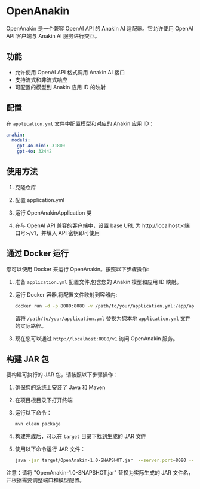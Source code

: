 # OpenAnakin

OpenAnakin 是一个兼容 OpenAI API 的 Anakin AI 适配器。它允许使用 OpenAI API 客户端与 Anakin AI 服务进行交互。

## 功能

- 允许使用 OpenAI API 格式调用 Anakin AI 接口
- 支持流式和非流式响应
- 可配置的模型到 Anakin 应用 ID 的映射

## 配置

在 `application.yml` 文件中配置模型和对应的 Anakin 应用 ID：

```yaml
anakin:
  models:
    gpt-4o-mini: 31800
    gpt-4o: 32442
```

## 使用方法

1. 克隆仓库

2. 配置 application.yml

3. 运行 OpenAnakinApplication 类

4. 在与 OpenAI API 兼容的客户端中，设置 base URL 为 http://localhost:<端口号>/v1，并填入 API 密钥即可使用

## 通过 Docker 运行

您可以使用 Docker 来运行 OpenAnakin。按照以下步骤操作:

1. 准备 `application.yml` 配置文件,包含您的 Anakin 模型和应用 ID 映射。

2. 运行 Docker 容器,将配置文件映射到容器内:

    ```sh
    docker run -d -p 8080:8080 -v /path/to/your/application.yml:/app/application.yml ghcr.io/slinet6056/openanakin:master
    ```

    请将 `/path/to/your/application.yml` 替换为您本地 `application.yml` 文件的实际路径。

3. 现在您可以通过 `http://localhost:8080/v1` 访问 OpenAnakin 服务。

## 构建 JAR 包

要构建可执行的 JAR 包，请按照以下步骤操作：

1. 确保您的系统上安装了 Java 和 Maven

2. 在项目根目录下打开终端

3. 运行以下命令：

    ```sh
    mvn clean package
    ```

4. 构建完成后，可以在 `target` 目录下找到生成的 JAR 文件

5. 使用以下命令运行 JAR 文件：

    ```sh
    java -jar target/OpenAnakin-1.0-SNAPSHOT.jar  --server.port=8080 --anakin.models.gpt-4o-mini=31800 --anakin.models.gpt-4o=32442
    ```

注意：请将 "OpenAnakin-1.0-SNAPSHOT.jar" 替换为实际生成的 JAR 文件名，并根据需要调整端口和模型配置。

